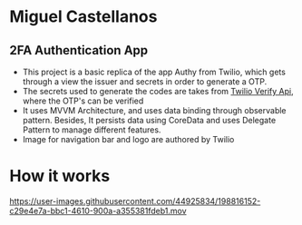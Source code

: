 # Miguel Castellanos

## 2FA Authentication App

- This project is a basic replica of the app Authy from Twilio, which gets through a view the issuer and secrets in order to generate a OTP.
- The secrets used to generate the codes are takes from [Twilio Verify Api](https://verify-totp-1637-ugqh6t.twil.io/index.html), where the OTP's can be verified
- It uses MVVM Architecture, and uses data binding through observable pattern. Besides, It persists data using CoreData and uses Delegate Pattern to manage different features.
- Image for navigation bar and logo are authored by Twilio

# How it works

https://user-images.githubusercontent.com/44925834/198816152-c29e4e7a-bbc1-4610-900a-a355381fdeb1.mov

